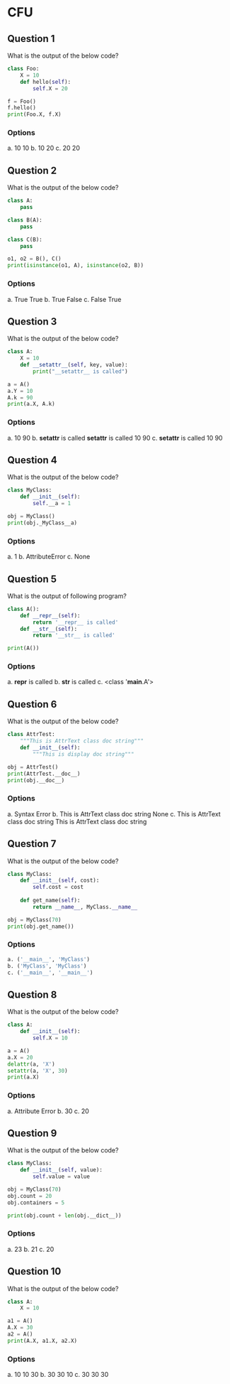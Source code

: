 # CFU

## Question 1
What is the output of the below code?
````python
class Foo:
    X = 10
    def hello(self):
        self.X = 20

f = Foo()
f.hello()
print(Foo.X, f.X)
````
### Options
a. 10 10
b. 10 20
c. 20 20

## Question 2
What is the output of the below code?
````python
class A:
    pass

class B(A):
    pass

class C(B):
    pass

o1, o2 = B(), C()
print(isinstance(o1, A), isinstance(o2, B))

````
### Options
a. True True
b. True False
c. False True

## Question 3
What is the output of the below code?
````python
class A:
    X = 10
    def __setattr__(self, key, value):
        print("__setattr__ is called")

a = A()
a.Y = 10
A.k = 90
print(a.X, A.k)
````
### Options
a. 10 90
b. __setattr__ is called
__setattr__ is called
10 90
c. __setattr__ is called
10 90

## Question 4
What is the output of the below code?
````python
class MyClass:
    def __init__(self):
        self.__a = 1

obj = MyClass()
print(obj._MyClass__a)
````
### Options
a. 1
b. AttributeError
c. None

## Question 5
What is the output of following program?
````python
class A():
    def __repr__(self):
        return '__repr__ is called'
    def __str__(self):
        return '__str__ is called'

print(A())
````
### Options
a. __repr__ is called
b. __str__ is called
c. <class '__main__.A'>

## Question 6
What is the output of the below code?
````python
class AttrTest:
    """This is AttrText class doc string"""
    def __init__(self):
        """This is display doc string"""

obj = AttrTest()
print(AttrTest.__doc__)
print(obj.__doc__)
````
### Options
a. Syntax Error
b. This is AttrText class doc string
None
c. This is AttrText class doc string
This is AttrText class doc string

## Question 7
What is the output of the below code?
````python
class MyClass:
    def __init__(self, cost):
        self.cost = cost
        
    def get_name(self):
        return __name__, MyClass.__name__

obj = MyClass(70)
print(obj.get_name())
````
### Options
````python
a. ('__main__', 'MyClass')
b. ('MyClass', 'MyClass')
c. ('__main__', '__main__')
````
## Question 8
What is the output of the below code?
````python
class A:
    def __init__(self):
        self.X = 10

a = A()
a.X = 20
delattr(a, 'X')
setattr(a, 'X', 30)
print(a.X)
````
### Options
a. Attribute Error
b. 30
c. 20

## Question 9
What is the output of the below code?
````python
class MyClass:
    def __init__(self, value):
        self.value = value

obj = MyClass(70)
obj.count = 20
obj.containers = 5

print(obj.count + len(obj.__dict__))
````
### Options
a. 23
b. 21
c. 20

## Question 10
What is the output of the below code?
````python
class A:
    X = 10

a1 = A()
A.X = 30
a2 = A()
print(A.X, a1.X, a2.X)
````
### Options
a. 10 10 30
b. 30 30 10
c. 30 30 30

